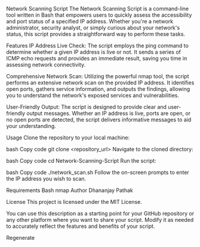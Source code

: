 Network Scanning Script
The Network Scanning Script is a command-line tool written in Bash that empowers users to quickly assess the accessibility and port status of a specified IP address. Whether you're a network administrator, security analyst, or simply curious about your network's status, this script provides a straightforward way to perform these tasks.

Features
IP Address Live Check: The script employs the ping command to determine whether a given IP address is live or not. It sends a series of ICMP echo requests and provides an immediate result, saving you time in assessing network connectivity.

Comprehensive Network Scan: Utilizing the powerful nmap tool, the script performs an extensive network scan on the provided IP address. It identifies open ports, gathers service information, and outputs the findings, allowing you to understand the network's exposed services and vulnerabilities.

User-Friendly Output: The script is designed to provide clear and user-friendly output messages. Whether an IP address is live, ports are open, or no open ports are detected, the script delivers informative messages to aid your understanding.

Usage
Clone the repository to your local machine:

bash
Copy code
git clone <repository_url>
Navigate to the cloned directory:

bash
Copy code
cd Network-Scanning-Script
Run the script:

bash
Copy code
./network_scan.sh
Follow the on-screen prompts to enter the IP address you wish to scan.

Requirements
Bash
nmap
Author
Dhananjay Pathak

License
This project is licensed under the MIT License.

You can use this description as a starting point for your GitHub repository or any other platform where you want to share your script. Modify it as needed to accurately reflect the features and benefits of your script.

Regenerate
